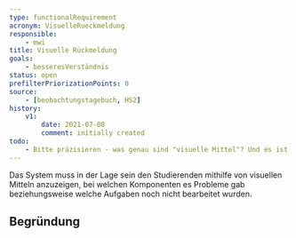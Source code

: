 ```yaml
---
type: functionalRequirement
acronym: VisuelleRueckmeldung
responsible:
    - mwi
title: Visuelle Rückmeldung
goals:
    - besseresVerständnis
status: open
prefilterPriorizationPoints: 0
source:
    - [beobachtungstagebuch, HS2]
history:
    v1:
        date: 2021-07-08
        comment: initially created
todo:
    - Bitte präzisieren - was genau sind "visuelle Mittel"? Und es ist ein großer Unterschied, bei welche Komponenten es Probleme gab, und welche Aufgaben noch nicht bearbeitet wurden. Letzteres gibt es schon. 
---
```


Das System muss in der Lage sein den Studierenden mithilfe von visuellen Mitteln anzuzeigen, bei welchen Komponenten es Probleme gab beziehungsweise welche Aufgaben noch nicht bearbeitet wurden.

## Begründung
